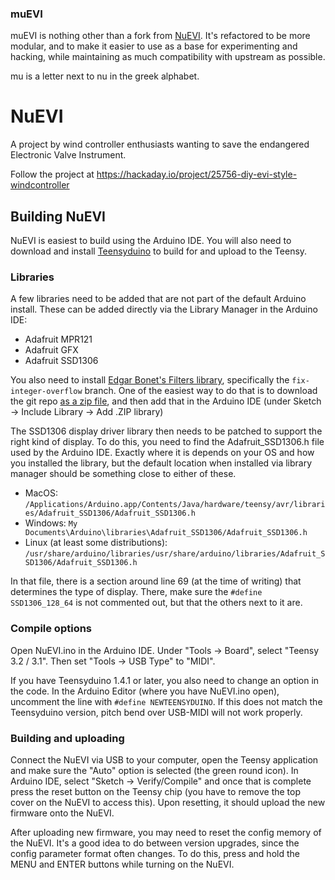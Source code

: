 ### muEVI

muEVI is nothing other than a fork from [NuEVI](https://github.com/Trasselfrisyr/NuEVI). It's refactored to be more modular, and to make it easier to use as a base for experimenting and hacking, while maintaining as much compatibility with upstream as possible.

mu is a letter next to nu in the greek alphabet.

# NuEVI
A project by wind controller enthusiasts wanting to save the endangered Electronic Valve Instrument.

Follow the project at https://hackaday.io/project/25756-diy-evi-style-windcontroller


## Building NuEVI

NuEVI is easiest to build using the Arduino IDE. You will also need to download and install
[Teensyduino](https://www.pjrc.com/teensy/td_download.html) to build for and upload to the Teensy.

### Libraries

A few libraries need to be added that are not part of the default Arduino install. These can be
added directly via the Library Manager in the Arduino IDE:
* Adafruit MPR121
* Adafruit GFX
* Adafruit SSD1306

You also need to install [Edgar Bonet's Filters library](https://github.com/edgar-bonet/Filters),
specifically the `fix-integer-overflow` branch. One of the easiest way to do that is to download the
git repo [as a zip file](https://github.com/edgar-bonet/Filters/archive/fix-integer-overflow.zip),
and then add that in the Arduino IDE (under Sketch -> Include Library -> Add .ZIP library)

The SSD1306 display driver library then needs to be patched to support the right kind of display.
To do this, you need to find the Adafruit_SSD1306.h file used by the Arduino IDE. Exactly where it
is depends on your OS and how you installed the library, but the default location when installed
via library manager should be something close to either of these.

* MacOS: `/Applications/Arduino.app/Contents/Java/hardware/teensy/avr/libraries/Adafruit_SSD1306/Adafruit_SSD1306.h`
* Windows: `My Documents\Arduino\libraries\Adafruit_SSD1306/Adafruit_SSD1306.h`
* Linux (at least some distributions): `/usr/share/arduino/libraries/usr/share/arduino/libraries/Adafruit_SSD1306/Adafruit_SSD1306.h`

In that file, there is a section around line 69 (at the time of writing) that determines the type
of display. There, make sure the `#define SSD1306_128_64` is not commented out, but that the others
next to it are.

### Compile options

Open NuEVI.ino in the Arduino IDE. Under "Tools -> Board", select "Teensy 3.2 / 3.1". Then set
"Tools -> USB Type" to "MIDI".

If you have Teensyduino 1.4.1 or later, you also need to change an option in the code. In the
Arduino Editor (where you have NuEVI.ino open), uncomment the line with `#define NEWTEENSYDUINO`. If
this does not match the Teensyduino version, pitch bend over USB-MIDI will not work properly.

### Building and uploading

Connect the NuEVI via USB to your computer, open the Teensy application and make sure the "Auto"
option is selected (the green round icon). In Arduino IDE, select "Sketch -> Verify/Compile" and
once that is complete press the reset button on the Teensy chip (you have to remove the top cover
on the NuEVI to access this). Upon resetting, it should upload the new firmware onto the NuEVI.

After uploading new firmware, you may need to reset the config memory of the NuEVI. It's a good idea
to do between version upgrades, since the config parameter format often changes. To do this, press
and hold the MENU and ENTER buttons while turning on the NuEVI.
